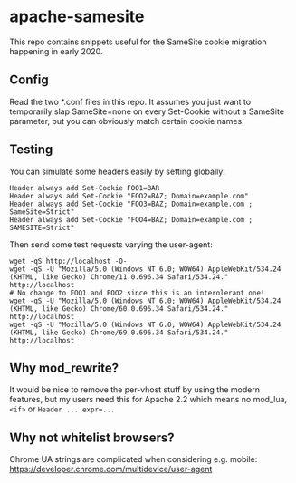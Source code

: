 # apache-samesite
This repo contains snippets useful for the SameSite cookie migration happening in early 2020.

## Config

Read the two *.conf files in this repo. It assumes you just want to temporarily slap SameSite=none
on every Set-Cookie without a SameSite parameter, but you can obviously match certain cookie names.

## Testing

You can simulate some headers easily by setting globally:

    Header always add Set-Cookie FOO1=BAR
    Header always add Set-Cookie "FOO2=BAZ; Domain=example.com"
    Header always add Set-Cookie "FOO3=BAZ; Domain=example.com ; SameSite=Strict"
    Header always add Set-Cookie "FOO4=BAZ; Domain=example.com ; SAMESITE=Strict"

Then send some test requests varying the user-agent:

    wget -qS http://localhost -O-
    wget -qS -U "Mozilla/5.0 (Windows NT 6.0; WOW64) AppleWebKit/534.24 (KHTML, like Gecko) Chrome/11.0.696.34 Safari/534.24." http://localhost
    # No change to FOO1 and FOO2 since this is an interolerant one!
    wget -qS -U "Mozilla/5.0 (Windows NT 6.0; WOW64) AppleWebKit/534.24 (KHTML, like Gecko) Chrome/60.0.696.34 Safari/534.24." http://localhost
    wget -qS -U "Mozilla/5.0 (Windows NT 6.0; WOW64) AppleWebKit/534.24 (KHTML, like Gecko) Chrome/69.0.696.34 Safari/534.24." http://localhost


## Why mod_rewrite?
It would be nice to remove the per-vhost stuff by using the modern features, but 
my users need this for Apache 2.2 which means no mod_lua, `<if>` or `Header ... expr=...`


## Why not whitelist browsers?

Chrome UA strings are complicated when considering e.g. mobile: https://developer.chrome.com/multidevice/user-agent
